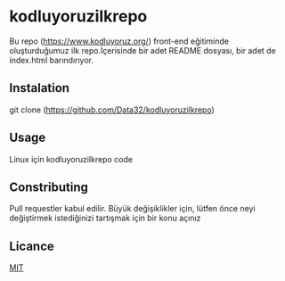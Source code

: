 # kodluyoruzilkrepo
Bu repo (https://www.kodluyoruz.org/) front-end eğitiminde oluşturduğumuz ilk repo.İçerisinde bir adet README dosyası, bir adet de index.html barındırıyor.      
## Instalation
git clone (https://github.com/Data32/kodluyoruzilkrepo)
## Usage
Linux için kodluyoruzilkrepo
code
## Constributing
Pull requestler kabul edilir. Büyük değişiklikler için, lütfen önce neyi değiştirmek istediğinizi tartışmak için bir konu açınız
## Licance
[MIT](https://choosealicense.com/licenses/mit/)